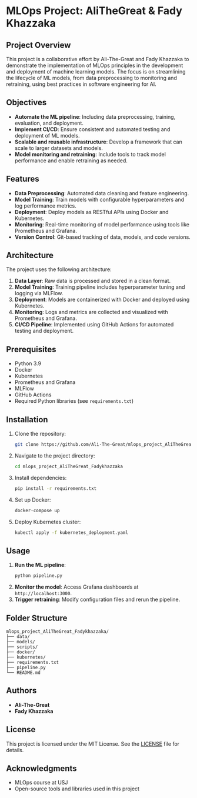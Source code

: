# MLOps Project: AliTheGreat & Fady Khazzaka

## Project Overview
This project is a collaborative effort by Ali-The-Great and Fady Khazzaka to demonstrate the implementation of MLOps principles in the development and deployment of machine learning models. The focus is on streamlining the lifecycle of ML models, from data preprocessing to monitoring and retraining, using best practices in software engineering for AI.

## Objectives
- **Automate the ML pipeline**: Including data preprocessing, training, evaluation, and deployment.
- **Implement CI/CD**: Ensure consistent and automated testing and deployment of ML models.
- **Scalable and reusable infrastructure**: Develop a framework that can scale to larger datasets and models.
- **Model monitoring and retraining**: Include tools to track model performance and enable retraining as needed.

## Features
- **Data Preprocessing**: Automated data cleaning and feature engineering.
- **Model Training**: Train models with configurable hyperparameters and log performance metrics.
- **Deployment**: Deploy models as RESTful APIs using Docker and Kubernetes.
- **Monitoring**: Real-time monitoring of model performance using tools like Prometheus and Grafana.
- **Version Control**: Git-based tracking of data, models, and code versions.

## Architecture
The project uses the following architecture:

1. **Data Layer**: Raw data is processed and stored in a clean format.
2. **Model Training**: Training pipeline includes hyperparameter tuning and logging via MLFlow.
3. **Deployment**: Models are containerized with Docker and deployed using Kubernetes.
4. **Monitoring**: Logs and metrics are collected and visualized with Prometheus and Grafana.
5. **CI/CD Pipeline**: Implemented using GitHub Actions for automated testing and deployment.

## Prerequisites
- Python 3.9
- Docker
- Kubernetes
- Prometheus and Grafana
- MLFlow
- GitHub Actions
- Required Python libraries (see `requirements.txt`)

## Installation
1. Clone the repository:
   ```bash
   git clone https://github.com/Ali-The-Great/mlops_project_AliTheGreat_Fadykhazzaka.git
   ```
2. Navigate to the project directory:
   ```bash
   cd mlops_project_AliTheGreat_Fadykhazzaka
   ```
3. Install dependencies:
   ```bash
   pip install -r requirements.txt
   ```
4. Set up Docker:
   ```bash
   docker-compose up
   ```
5. Deploy Kubernetes cluster:
   ```bash
   kubectl apply -f kubernetes_deployment.yaml
   ```

## Usage
1. **Run the ML pipeline**:
   ```bash
   python pipeline.py
   ```
2. **Monitor the model**: Access Grafana dashboards at `http://localhost:3000`.
3. **Trigger retraining**: Modify configuration files and rerun the pipeline.

## Folder Structure
```
mlops_project_AliTheGreat_Fadykhazzaka/
├── data/
├── models/
├── scripts/
├── docker/
├── kubernetes/
├── requirements.txt
├── pipeline.py
└── README.md
```

## Authors
- **Ali-The-Great**
- **Fady Khazzaka**

## License
This project is licensed under the MIT License. See the [LICENSE](LICENSE) file for details.

## Acknowledgments
- MLOps course at USJ
- Open-source tools and libraries used in this project
